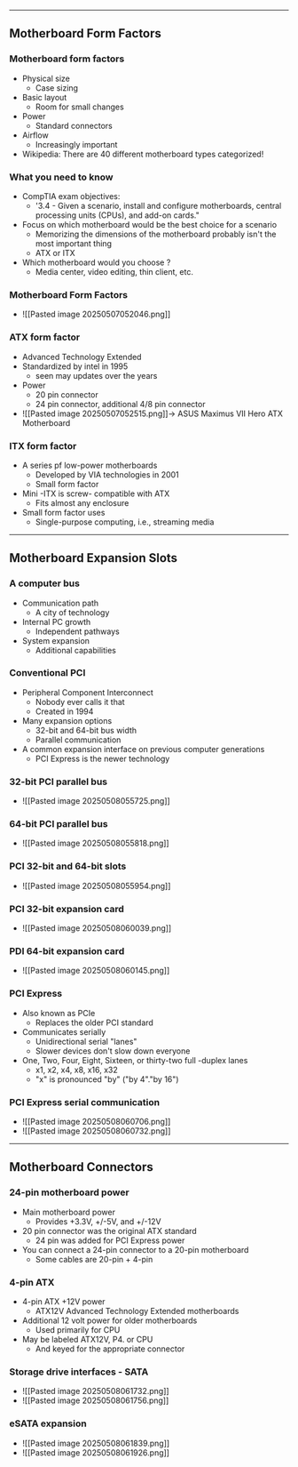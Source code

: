 
---

## Motherboard Form Factors

### Motherboard form factors
- Physical size
	- Case sizing
- Basic layout
	- Room for small changes
- Power
	- Standard connectors
- Airflow
	- Increasingly important 
- Wikipedia: There are 40 different motherboard types categorized!

### What you need to know
- CompTIA exam objectives:
	- '3.4 - Given a scenario, install and configure motherboards, central processing units (CPUs), and add-on cards."
- Focus on which motherboard would be the best choice for a scenario
	- Memorizing the dimensions of the motherboard probably isn't the most important thing
	- ATX or ITX
- Which motherboard would you choose ?
	- Media center, video editing, thin client, etc.

### Motherboard Form Factors
- ![[Pasted image 20250507052046.png]]

### ATX form factor
- Advanced Technology Extended
- Standardized by intel in 1995
	- seen may updates over the years
- Power
	- 20 pin connector
	- 24 pin connector, additional 4/8 pin connector
- ![[Pasted image 20250507052515.png]]-> ASUS Maximus VII Hero ATX Motherboard

### ITX form factor
- A series pf low-power motherboards
	- Developed by VIA technologies in 2001
	- Small form factor
- Mini -ITX is screw- compatible with ATX
	- Fits almost any enclosure
- Small form factor uses
	- Single-purpose computing, i.e., streaming media

---

## Motherboard Expansion Slots

### A computer bus
- Communication path
	- A city of technology
- Internal PC growth
	- Independent pathways
- System expansion
	- Additional capabilities

### Conventional PCI
- Peripheral Component Interconnect
	- Nobody ever calls it that
	- Created in 1994
- Many expansion options
	- 32-bit and 64-bit bus width
	- Parallel communication
- A common expansion interface on previous computer generations
	- PCI Express is the newer technology

### 32-bit PCI parallel bus
- ![[Pasted image 20250508055725.png]]

### 64-bit PCI parallel bus
- ![[Pasted image 20250508055818.png]]

### PCI 32-bit and 64-bit slots
- ![[Pasted image 20250508055954.png]]

### PCI 32-bit expansion card
- ![[Pasted image 20250508060039.png]]

### PDI 64-bit expansion card
- ![[Pasted image 20250508060145.png]]

### PCI Express
- Also known as PCIe
	- Replaces the older PCI standard
- Communicates serially
	- Unidirectional serial "lanes"
	- Slower devices don't slow down everyone
- One, Two, Four, Eight, Sixteen, or thirty-two full -duplex lanes
	- x1, x2, x4, x8, x16, x32
	- "x" is pronounced "by" ("by 4"."by 16")

### PCI Express serial communication
- ![[Pasted image 20250508060706.png]]
- ![[Pasted image 20250508060732.png]]

---

## Motherboard Connectors

### 24-pin motherboard power
- Main motherboard power
	- Provides +3.3V, +/-5V, and +/-12V
- 20 pin connector was the original ATX standard
	- 24 pin was added for PCI Express power
- You can connect a 24-pin connector to a 20-pin motherboard
	- Some cables are 20-pin + 4-pin

### 4-pin ATX
- 4-pin ATX +12V power
	- ATX12V Advanced Technology Extended motherboards
- Additional 12 volt power for older motherboards
	- Used primarily for CPU 
- May be labeled ATX12V, P4. or CPU
	- And keyed for the appropriate connector

### Storage drive interfaces - SATA
- ![[Pasted image 20250508061732.png]]
- ![[Pasted image 20250508061756.png]]

### eSATA expansion
- ![[Pasted image 20250508061839.png]]
- ![[Pasted image 20250508061926.png]]

### 